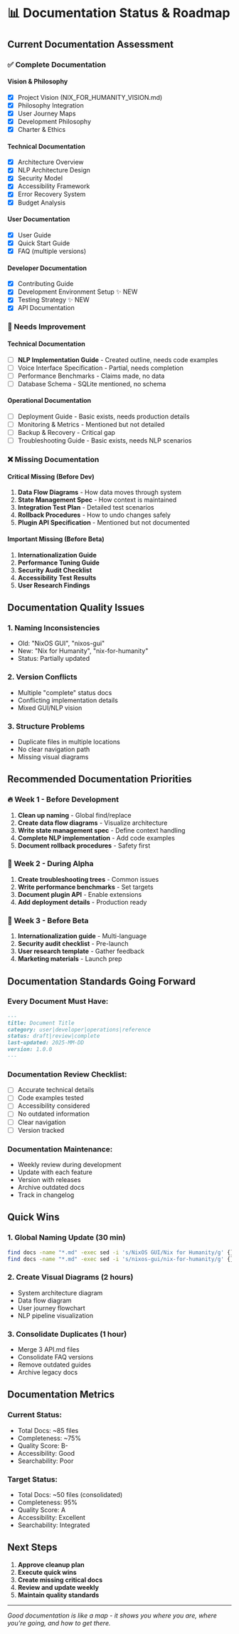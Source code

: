 # 📊 Documentation Status & Roadmap

## Current Documentation Assessment

### ✅ Complete Documentation

#### Vision & Philosophy
- [x] Project Vision (NIX_FOR_HUMANITY_VISION.md)
- [x] Philosophy Integration
- [x] User Journey Maps
- [x] Development Philosophy
- [x] Charter & Ethics

#### Technical Documentation
- [x] Architecture Overview
- [x] NLP Architecture Design
- [x] Security Model
- [x] Accessibility Framework
- [x] Error Recovery System
- [x] Budget Analysis

#### User Documentation
- [x] User Guide
- [x] Quick Start Guide
- [x] FAQ (multiple versions)

#### Developer Documentation
- [x] Contributing Guide
- [x] Development Environment Setup ✨ NEW
- [x] Testing Strategy ✨ NEW
- [x] API Documentation

### 🚧 Needs Improvement

#### Technical Documentation
- [ ] **NLP Implementation Guide** - Created outline, needs code examples
- [ ] Voice Interface Specification - Partial, needs completion
- [ ] Performance Benchmarks - Claims made, no data
- [ ] Database Schema - SQLite mentioned, no schema

#### Operational Documentation
- [ ] Deployment Guide - Basic exists, needs production details
- [ ] Monitoring & Metrics - Mentioned but not detailed
- [ ] Backup & Recovery - Critical gap
- [ ] Troubleshooting Guide - Basic exists, needs NLP scenarios

### ❌ Missing Documentation

#### Critical Missing (Before Dev)
1. **Data Flow Diagrams** - How data moves through system
2. **State Management Spec** - How context is maintained
3. **Integration Test Plan** - Detailed test scenarios
4. **Rollback Procedures** - How to undo changes safely
5. **Plugin API Specification** - Mentioned but not documented

#### Important Missing (Before Beta)
1. **Internationalization Guide**
2. **Performance Tuning Guide**
3. **Security Audit Checklist**
4. **Accessibility Test Results**
5. **User Research Findings**

## Documentation Quality Issues

### 1. Naming Inconsistencies
- Old: "NixOS GUI", "nixos-gui"
- New: "Nix for Humanity", "nix-for-humanity"
- Status: Partially updated

### 2. Version Conflicts
- Multiple "complete" status docs
- Conflicting implementation details
- Mixed GUI/NLP vision

### 3. Structure Problems
- Duplicate files in multiple locations
- No clear navigation path
- Missing visual diagrams

## Recommended Documentation Priorities

### 🔥 Week 1 - Before Development
1. **Clean up naming** - Global find/replace
2. **Create data flow diagrams** - Visualize architecture
3. **Write state management spec** - Define context handling
4. **Complete NLP implementation** - Add code examples
5. **Document rollback procedures** - Safety first

### 📅 Week 2 - During Alpha
1. **Create troubleshooting trees** - Common issues
2. **Write performance benchmarks** - Set targets
3. **Document plugin API** - Enable extensions
4. **Add deployment details** - Production ready

### 🎯 Week 3 - Before Beta  
1. **Internationalization guide** - Multi-language
2. **Security audit checklist** - Pre-launch
3. **User research template** - Gather feedback
4. **Marketing materials** - Launch prep

## Documentation Standards Going Forward

### Every Document Must Have:
```markdown
---
title: Document Title
category: user|developer|operations|reference
status: draft|review|complete
last-updated: 2025-MM-DD
version: 1.0.0
---
```

### Documentation Review Checklist:
- [ ] Accurate technical details
- [ ] Code examples tested
- [ ] Accessibility considered
- [ ] No outdated information
- [ ] Clear navigation
- [ ] Version tracked

### Documentation Maintenance:
- Weekly review during development
- Update with each feature
- Version with releases
- Archive outdated docs
- Track in changelog

## Quick Wins

### 1. Global Naming Update (30 min)
```bash
find docs -name "*.md" -exec sed -i 's/NixOS GUI/Nix for Humanity/g' {} \;
find docs -name "*.md" -exec sed -i 's/nixos-gui/nix-for-humanity/g' {} \;
```

### 2. Create Visual Diagrams (2 hours)
- System architecture diagram
- Data flow diagram
- User journey flowchart
- NLP pipeline visualization

### 3. Consolidate Duplicates (1 hour)
- Merge 3 API.md files
- Consolidate FAQ versions
- Remove outdated guides
- Archive legacy docs

## Documentation Metrics

### Current Status:
- Total Docs: ~85 files
- Completeness: ~75%
- Quality Score: B-
- Accessibility: Good
- Searchability: Poor

### Target Status:
- Total Docs: ~50 files (consolidated)
- Completeness: 95%
- Quality Score: A
- Accessibility: Excellent
- Searchability: Integrated

## Next Steps

1. **Approve cleanup plan**
2. **Execute quick wins**
3. **Create missing critical docs**
4. **Review and update weekly**
5. **Maintain quality standards**

---

*Good documentation is like a map - it shows you where you are, where you're going, and how to get there.*